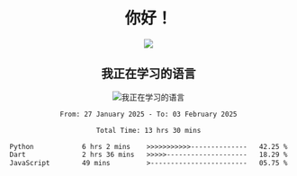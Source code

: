 <div align="center">
<h1>你好！</h1>
  
<a href="https://github.com/ikun0014">
    <img align="center" src="https://github-readme-stats-sigma-five.vercel.app/api?username=ikun0014&include_all_commits=true&show_icons=true&count_private=true&locale=cn&bg_color=0,EC6C6C,FFD479,FFFC79,73FA79,73FDFF,D783FF" />
  </a>
</div>

<div align="center">
<h2>我正在学习的语言</h2>
  
![我正在学习的语言](https://skillicons.dev/icons?i=python,nodejs,vue,html,dart)

</div>

<div align="center">
<!--START_SECTION:waka-->

```txt
From: 27 January 2025 - To: 03 February 2025

Total Time: 13 hrs 30 mins

Python            6 hrs 2 mins    >>>>>>>>>>>--------------   42.25 %
Dart              2 hrs 36 mins   >>>>>--------------------   18.29 %
JavaScript        49 mins         >------------------------   05.75 %
```

<!--END_SECTION:waka-->

</div>
